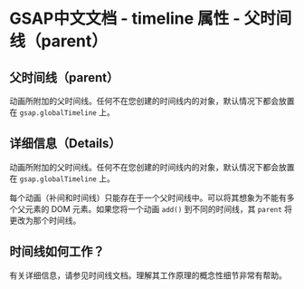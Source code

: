 # GSAP中文文档 - timeline 属性 - 父时间线（parent）

## 父时间线（parent）

动画所附加的父时间线。任何不在您创建的时间线内的对象，默认情况下都会放置在 `gsap.globalTimeline` 上。

## 详细信息（Details）

动画所附加的父时间线。任何不在您创建的时间线内的对象，默认情况下都会放置在 `gsap.globalTimeline` 上。

每个动画（补间和时间线）只能存在于一个父时间线中。可以将其想象为不能有多个父元素的 DOM 元素。如果您将一个动画 `add()` 到不同的时间线，其 `parent` 将更改为那个时间线。

## 时间线如何工作？

有关详细信息，请参见时间线文档。理解其工作原理的概念性细节非常有帮助。
